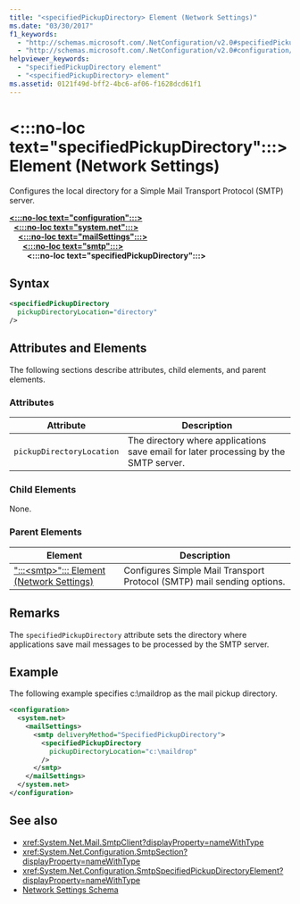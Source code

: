 ```yaml
---
title: "<specifiedPickupDirectory> Element (Network Settings)"
ms.date: "03/30/2017"
f1_keywords: 
  - "http://schemas.microsoft.com/.NetConfiguration/v2.0#specifiedPickupDirectory"
  - "http://schemas.microsoft.com/.NetConfiguration/v2.0#configuration/system.net/mailSettings/smtp/specifiedPickupDirectory"
helpviewer_keywords: 
  - "specifiedPickupDirectory element"
  - "<specifiedPickupDirectory> element"
ms.assetid: 0121f49d-bff2-4bc6-af06-f1628dcd61f1
---
```

# \<:::no-loc text="specifiedPickupDirectory":::> Element (Network Settings)
Configures the local directory for a Simple Mail Transport Protocol (SMTP) server.  
  
[**\<:::no-loc text="configuration":::>**](../configuration-element.md)\
&nbsp;&nbsp;[**\<:::no-loc text="system.net":::>**](system-net-element-network-settings.md)\
&nbsp;&nbsp;&nbsp;&nbsp;[**\<:::no-loc text="mailSettings":::>**](mailsettings-element-network-settings.md)\
&nbsp;&nbsp;&nbsp;&nbsp;&nbsp;&nbsp;[**\<:::no-loc text="smtp":::>**](smtp-element-network-settings.md)\
&nbsp;&nbsp;&nbsp;&nbsp;&nbsp;&nbsp;&nbsp;&nbsp;**\<:::no-loc text="specifiedPickupDirectory":::>**  
  
## Syntax  
  
```xml  
<specifiedPickupDirectory  
  pickupDirectoryLocation="directory"   
/>  
```  
  
## Attributes and Elements  
 The following sections describe attributes, child elements, and parent elements.  
  
### Attributes  
  
|Attribute|Description|  
|---------------|-----------------|  
|`pickupDirectoryLocation`|The directory where applications save email for later processing by the SMTP server.|  
  
### Child Elements  
 None.  
  
### Parent Elements  
  
|Element|Description|  
|-------------|-----------------|  
|[":::\<smtp>"::: Element (Network Settings)](smtp-element-network-settings.md)|Configures Simple Mail Transport Protocol (SMTP) mail sending options.|  
  
## Remarks  
 The `specifiedPickupDirectory` attribute sets the directory where applications save mail messages to be processed by the SMTP server.  
  
## Example  
 The following example specifies c:\maildrop as the mail pickup directory.  
  
```xml  
<configuration>  
  <system.net>  
    <mailSettings>  
      <smtp deliveryMethod="SpecifiedPickupDirectory">  
        <specifiedPickupDirectory  
          pickupDirectoryLocation="c:\maildrop"  
        />  
      </smtp>  
    </mailSettings>  
  </system.net>  
</configuration>  
```  
  
## See also

- <xref:System.Net.Mail.SmtpClient?displayProperty=nameWithType>
- <xref:System.Net.Configuration.SmtpSection?displayProperty=nameWithType>
- <xref:System.Net.Configuration.SmtpSpecifiedPickupDirectoryElement?displayProperty=nameWithType>
- [Network Settings Schema](index.md)

